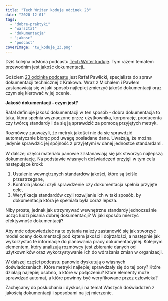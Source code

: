 ```yaml
---
title: "Tech Writer koduje odcinek 23"
date: "2020-12-01"
tags:
  - "dobre-praktyki"
  - "warsztat"
  - "dokumentacja"
  - "jakosc"
  - "podcast"
coverImage: "tw_koduje_23.png"
---
```


Dziś kolejna odsłona podcastu
[Tech Writer koduje](https://techwriterkoduje.pl/). Tym razem tematem przewodnim
jest jakość dokumentacji.

Gościem
[23 odcinka podcastu](https://anchor.fm/docdeveloper/episodes/23-Tech-Writer-mierzy-jako-dokumentacji--czyli-co-i-jak-sprawdza-emralt)
jest Rafał Pawlicki, specjalista do spraw dokumentacji technicznej z Krakowa.
Wraz z Michałem i Pawłem zastanawiają się w jaki sposób najlepiej zmierzyć
jakość dokumentacji oraz czym się kierować w jej ocenie.

**Jakość dokumentacji - czym jest?**

Rafał definiuje jakość dokumentacji w ten sposób - dobra dokumentacja to taka,
która spełnia wyznaczone przez użytkownika, korporację, producenta czy twórcę
standardy i da się ją sprawdzić za pomocą przyjętych metryk.

Rozmówcy zauważyli, że metryk jakości nie da się sprawdzić automatycznie biorąc
pod uwagę posiadane dane. Uważają, że można jedynie sprawdzić jej spójność z
przyjętymi w danej jednostce standardami.

W dalszej części materiału panowie zastanawiają się jak stworzyć najlepszą
dokumentację. Na podstawie własnych doświadczeń przyjęli w tym celu następujące
kroki:

1. Ustalenie wewnętrznych standardów jakości, które są ściśle przestrzegane,
2. Kontrola jakości czyli sprawdzenie czy dokumentacja spełnia przyjęte cele,
3. Weryfikacja standardów czyli rozwijanie ich w taki sposób, by dokumentacja
   która je spełniała była coraz lepsza.

Niby proste, jednak jak utrzymywać wewnętrzne standardy jednocześnie ucząc ludzi
pisania dobrej dokumentacji? W jaki sposób mierzyć efektywność dokumentacji?

Aby móc odpowiedzieć na te pytania należy zastanowić się jak stworzyć model
oceny dokumentacji pod kątem jakości i dojrzałości, a następnie jak wykorzystać
te informacje do planowania pracy dokumentacyjnej. Kolejnym elementem, który
analizują rozmówcy jest zbieranie danych od użytkowników oraz wykorzystywanie
ich do wdrażania zmian w organizacji.

W dalszej części podcastu panowie dyskutują o własnych doświadczeniach. Które
metryki najlepiej sprawdzały się do tej pory? Które działają najlepiej osobno, a
które w połączeniu? Które elementy może sprawdzać automat, a które powinny być
weryfikowane przez człowieka?

Zachęcamy do posłuchania i dyskusji na temat Waszych doświadczeń z jakością
dokumentacji i sposobami na jej mierzenie.
